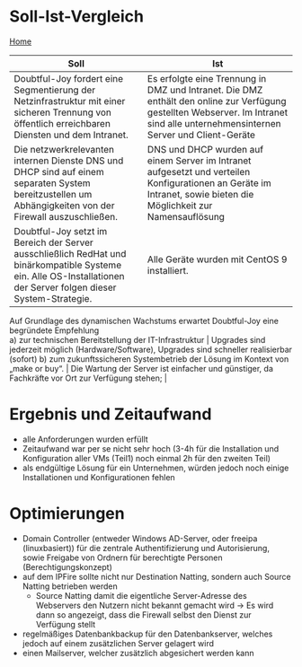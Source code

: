 # Soll-Ist-Vergleich 

[Home](../README.md)

| Soll | Ist |
|------------------------------------------------------------------------------|-----------------------------------------------|
|Doubtful-Joy fordert eine Segmentierung der Netzinfrastruktur mit einer sicheren Trennung von öffentlich erreichbaren Diensten und dem Intranet.<br> | Es erfolgte eine Trennung in DMZ und Intranet. Die DMZ enthält den online zur Verfügung gestellten Webserver. Im Intranet sind alle unternehmensinternen Server und Client-Geräte |
Die netzwerkrelevanten internen Dienste DNS und DHCP sind auf einem separaten System bereitzustellen um Abhängigkeiten von der Firewall auszuschließen. <br> | DNS und DHCP wurden auf einem Server im Intranet aufgesetzt und verteilen Konfigurationen an Geräte im Intranet, sowie bieten die Möglichkeit zur Namensauflösung |
Doubtful-Joy setzt im Bereich der Server ausschließlich RedHat und binärkompatible Systeme ein. Alle OS-Installationen der Server folgen dieser System-Strategie. <br> | Alle Geräte wurden mit CentOS 9 installiert.  | 
Auf Grundlage des dynamischen Wachstums erwartet Doubtful-Joy eine begründete Empfehlung <br>
a) zur technischen Bereitstellung der IT-Infrastruktur | Upgrades sind jederzeit möglich (Hardware/Software), Upgrades sind schneller realisierbar (sofort) 
b) zum zukunftssicheren Systembetrieb der Lösung im Kontext von „make or buy“. | Die Wartung der Server ist einfacher und günstiger, da Fachkräfte vor Ort zur Verfügung stehen;  |


# Ergebnis und Zeitaufwand

+ alle Anforderungen wurden erfüllt
+ Zeitaufwand war per se nicht sehr hoch (3-4h für die Installation und Konfiguration aller VMs (Teil1) noch einmal 2h für den zweiten Teil) 
+ als endgültige Lösung für ein Unternehmen, würden jedoch noch einige Installationen und Konfigurationen fehlen 

# Optimierungen
+ Domain Controller (entweder Windows AD-Server, oder freeipa (linuxbasiert)) für die zentrale Authentifizierung und Autorisierung, sowie Freigabe von Ordnern für berechtigte Personen (Berechtigungskonzept)
+ auf dem IPFire sollte nicht nur Destination Natting, sondern auch Source Natting betrieben werden 
    + Source Natting damit die eigentliche Server-Adresse des Webservers den Nutzern nicht bekannt gemacht wird -> Es wird dann so angezeigt, dass die Firewall selbst den Dienst zur Verfügung stellt
+ regelmäßiges Datenbankbackup für den Datenbankserver, welches jedoch auf einem zusätzlichen Server gelagert wird
+ einen Mailserver, welcher zusätzlich abgesichert werden kann